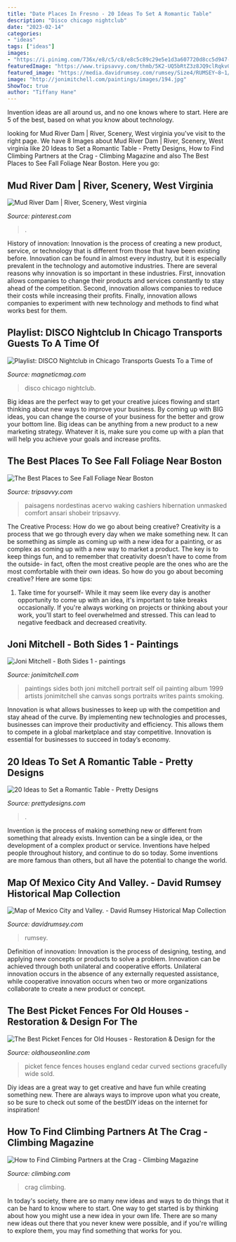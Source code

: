```yaml
---
title: "Date Places In Fresno - 20 Ideas To Set A Romantic Table"
description: "Disco chicago nightclub"
date: "2023-02-14"
categories:
- "ideas"
tags: ["ideas"]
images:
- "https://i.pinimg.com/736x/e8/c5/c8/e8c5c89c29e5e1d3a607720d8cc5d947--west-virginia-mud.jpg"
featuredImage: "https://www.tripsavvy.com/thmb/5K2-UQ5bRtZ3z8JQ9clRqkvGPyQ=/2124x1411/filters:no_upscale():max_bytes(150000):strip_icc()/rural-farm-in-autumn--new-england--usa-1086123320-e5b261c0593c448bad782919b7e2f803.jpg"
featured_image: "https://media.davidrumsey.com/rumsey/Size4/RUMSEY~8~1/153/8988002.jpg"
image: "http://jonimitchell.com/paintings/images/194.jpg"
ShowToc: true
author: "Tiffany Hane"
---
```



Invention ideas are all around us, and no one knows where to start. Here are 5 of the best, based on what you know about technology. 

	

		
looking for Mud River Dam | River, Scenery, West virginia you've visit to the right page. We have 8 Images about Mud River Dam | River, Scenery, West virginia like 20 Ideas to Set a Romantic Table - Pretty Designs, How to Find Climbing Partners at the Crag - Climbing Magazine and also The Best Places to See Fall Foliage Near Boston. Here you go:
		
    
## Mud River Dam | River, Scenery, West Virginia

<img loading=lazy src="https://i.pinimg.com/736x/e8/c5/c8/e8c5c89c29e5e1d3a607720d8cc5d947--west-virginia-mud.jpg" onerror="this.onerror=null;this.src='https://tse1.mm.bing.net/th?id=OIP.ACTFr3XcpcB80bspTljgAgHaEb&amp;pid=15.1';" alt="Mud River Dam | River, Scenery, West virginia">

_Source: pinterest.com_

>. 

	

History of innovation:
Innovation is the process of creating a new product, service, or technology that is different from those that have been existing before. Innovation can be found in almost every industry, but it is especially prevalent in the technology and automotive industries. There are several reasons why innovation is so important in these industries. First, innovation allows companies to change their products and services constantly to stay ahead of the competition. Second, innovation allows companies to reduce their costs while increasing their profits. Finally, innovation allows companies to experiment with new technology and methods to find what works best for them.

    
## Playlist: DISCO Nightclub In Chicago Transports Guests To A Time Of

<img loading=lazy src="https://www.magneticmag.com/.image/t_share/MTQ0OTAyOTQ5MjM0MDI1ODQ2/celeste_feb2017_1539.jpg" onerror="this.onerror=null;this.src='https://tse4.mm.bing.net/th?id=OIP.VQ6ZkQBEnNRuCurBRcY4jQHaE8&amp;pid=15.1';" alt="Playlist: DISCO Nightclub in Chicago Transports Guests To a Time of">

_Source: magneticmag.com_

>disco chicago nightclub. 

	

Big ideas are the perfect way to get your creative juices flowing and start thinking about new ways to improve your business. By coming up with BIG ideas, you can change the course of your business for the better and grow your bottom line. Big ideas can be anything from a new product to a new marketing strategy. Whatever it is, make sure you come up with a plan that will help you achieve your goals and increase profits.

    
## The Best Places To See Fall Foliage Near Boston

<img loading=lazy src="https://www.tripsavvy.com/thmb/5K2-UQ5bRtZ3z8JQ9clRqkvGPyQ=/2124x1411/filters:no_upscale():max_bytes(150000):strip_icc()/rural-farm-in-autumn--new-england--usa-1086123320-e5b261c0593c448bad782919b7e2f803.jpg" onerror="this.onerror=null;this.src='https://tse1.mm.bing.net/th?id=OIP.eNm_D8NRK-wD_EEa3n3gIwHaE6&amp;pid=15.1';" alt="The Best Places to See Fall Foliage Near Boston">

_Source: tripsavvy.com_

>paisagens nordestinas acervo waking cashiers hibernation unmasked comfort ansari shobeir tripsavvy. 

	

The Creative Process: How do we go about being creative?
Creativity is a process that we go through every day when we make something new. It can be something as simple as coming up with a new idea for a painting, or as complex as coming up with a new way to market a product. The key is to keep things fun, and to remember that creativity doesn't have to come from the outside- in fact, often the most creative people are the ones who are the most comfortable with their own ideas. So how do you go about becoming creative? Here are some tips: 
1) Take time for yourself- While it may seem like every day is another opportunity to come up with an idea, it's important to take breaks occasionally. If you're always working on projects or thinking about your work, you'll start to feel overwhelmed and stressed. This can lead to negative feedback and decreased creativity.

    
## Joni Mitchell - Both Sides 1 - Paintings

<img loading=lazy src="http://jonimitchell.com/paintings/images/194.jpg" onerror="this.onerror=null;this.src='https://tse1.mm.bing.net/th?id=OIP.WpTtdm8fei3cpCgo-XEsqgHaKS&amp;pid=15.1';" alt="Joni Mitchell - Both Sides 1 - paintings">

_Source: jonimitchell.com_

>paintings sides both joni mitchell portrait self oil painting album 1999 artists jonimitchell she canvas songs portraits writes paints smoking. 

	

Innovation is what allows businesses to keep up with the competition and stay ahead of the curve. By implementing new technologies and processes, businesses can improve their productivity and efficiency. This allows them to compete in a global marketplace and stay competitive. Innovation is essential for businesses to succeed in today’s economy.

    
## 20 Ideas To Set A Romantic Table - Pretty Designs

<img loading=lazy src="http://www.prettydesigns.com/wp-content/uploads/2015/08/20-ideas-to-set-a-romantic-table13.jpg" onerror="this.onerror=null;this.src='https://tse3.mm.bing.net/th?id=OIP.2IQ7SrVe--TlzsIdek4c3wHaLI&amp;pid=15.1';" alt="20 Ideas to Set a Romantic Table - Pretty Designs">

_Source: prettydesigns.com_

>. 

	

Invention is the process of making something new or different from something that already exists. Invention can be a single idea, or the development of a complex product or service. Inventions have helped people throughout history, and continue to do so today. Some inventions are more famous than others, but all have the potential to change the world.

    
## Map Of Mexico City And Valley. - David Rumsey Historical Map Collection

<img loading=lazy src="https://media.davidrumsey.com/rumsey/Size4/RUMSEY~8~1/153/8988002.jpg" onerror="this.onerror=null;this.src='https://tse3.mm.bing.net/th?id=OIP.qLv_R61luQwx93Iupb_1rwHaF8&amp;pid=15.1';" alt="Map of Mexico City and Valley. - David Rumsey Historical Map Collection">

_Source: davidrumsey.com_

>rumsey. 

	

Definition of innovation:
Innovation is the process of designing, testing, and applying new concepts or products to solve a problem. Innovation can be achieved through both unilateral and cooperative efforts. Unilateral innovation occurs in the absence of any externally requested assistance, while cooperative innovation occurs when two or more organizations collaborate to create a new product or concept.

    
## The Best Picket Fences For Old Houses - Restoration &amp; Design For The

<img loading=lazy src="https://www.oldhouseonline.com/.image/t_share/MTQ0NDY3MDA2NTY0NTQyMzYz/the-gracefully-curved-picket-fence-from-new-england-cedar-fence-is-sold-in-sections-from-4-to-8-wide.jpg" onerror="this.onerror=null;this.src='https://tse3.mm.bing.net/th?id=OIP.gS2S-Epvs0NnaJM9JgCqOwHaJ-&amp;pid=15.1';" alt="The Best Picket Fences for Old Houses - Restoration &amp; Design for the">

_Source: oldhouseonline.com_

>picket fence fences houses england cedar curved sections gracefully wide sold. 

	

Diy ideas are a great way to get creative and have fun while creating something new. There are always ways to improve upon what you create, so be sure to check out some of the bestDIY ideas on the internet for inspiration!

    
## How To Find Climbing Partners At The Crag - Climbing Magazine

<img loading=lazy src="https://www.climbing.com/.image/t_share/MTQ2NDE2MDUyNTIyMTk4NjU1/burr091912_019.jpg" onerror="this.onerror=null;this.src='https://tse4.mm.bing.net/th?id=OIP.a6nACR5myucNUfTgXfKzPAHaE8&amp;pid=15.1';" alt="How to Find Climbing Partners at the Crag - Climbing Magazine">

_Source: climbing.com_

>crag climbing. 

	

In today's society, there are so many new ideas and ways to do things that it can be hard to know where to start. One way to get started is by thinking about how you might use a new idea in your own life. There are so many new ideas out there that you never knew were possible, and if you're willing to explore them, you may find something that works for you.

